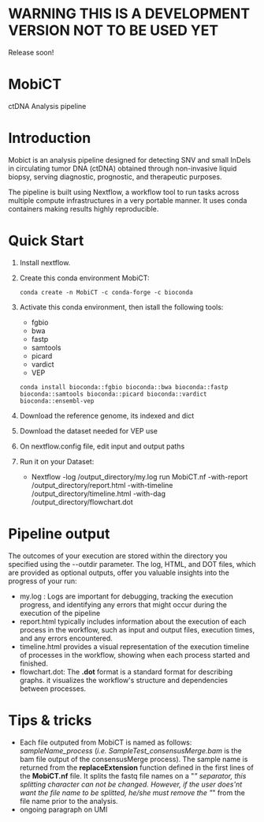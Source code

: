 # WARNING THIS IS A DEVELOPMENT VERSION NOT TO BE USED YET
Release soon!


# MobiCT
ctDNA Analysis pipeline 

# Introduction
Mobict is an analysis pipeline designed for detecting SNV and small InDels in circulating tumor DNA (ctDNA) obtained through non-invasive liquid biopsy, serving diagnostic, prognostic, and therapeutic purposes.

The pipeline is built using Nextflow, a workflow tool to run tasks across multiple compute infrastructures in a very portable manner. It uses conda containers making results highly reproducible.

# Quick Start

1. Install nextflow.
2. Create this conda environment MobiCT:

    `conda create -n MobiCT -c conda-forge -c bioconda`

4. Activate this conda environment, then istall the following tools:
   
    - fgbio
    - bwa
    - fastp
    - samtools
    - picard
    - vardict
    - VEP
  
    `conda install bioconda::fgbio bioconda::bwa bioconda::fastp bioconda::samtools bioconda::picard bioconda::vardict bioconda::ensembl-vep`
      
5. Download the reference genome, its indexed and dict
6. Download the dataset needed for VEP use
7. On nextflow.config file, edit input and output paths
8. Run it on your Dataset:
   * Nextflow -log /output_directory/my.log run MobiCT.nf -with-report /output_directory/report.html -with-timeline /output_directory/timeline.html -with-dag /output_directory/flowchart.dot

# Pipeline output
The outcomes of your execution are stored within the directory you specified using the --outdir parameter. The log, HTML, and DOT files, which are provided as optional outputs, offer you valuable insights into the progress of your run:
- my.log : Logs are important for debugging, tracking the execution progress, and identifying any errors that might occur during the execution of the pipeline
- report.html typically includes information about the execution of each process in the workflow, such as input and output files, execution times, and any errors encountered.
- timeline.html provides a visual representation of the execution timeline of processes in the workflow, showing when each process started and finished.
- flowchart.dot: The **.dot** format is a standard format for describing graphs. it visualizes the workflow's structure and dependencies between processes.

# Tips & tricks

- Each file outputed from MobiCT is named as follows: *sampleName_process* (*i.e.* *SampleTest_consensusMerge.bam* is the bam file output of the consensusMerge process). The sample name is returned from the **replaceExtension** function defined in the first lines of the **MobiCT.nf** file. It splits the fastq file names on a "_" separator, this splitting character can not be changed. However, if the user does'nt want the file name to be splitted, he/she must remove the "_" from the file name prior to the analysis.
- ongoing paragraph on UMI
